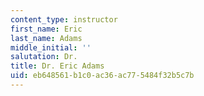 ```yaml
---
content_type: instructor
first_name: Eric
last_name: Adams
middle_initial: ''
salutation: Dr.
title: Dr. Eric Adams
uid: eb648561-b1c0-ac36-ac77-5484f32b5c7b
---
```

